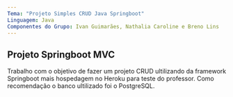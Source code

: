 ```yaml
---
Tema: "Projeto Simples CRUD Java Springboot"
Linguagem: Java
Componentes do Grupo: Ivan Guimarães, Nathalia Caroline e Breno Lins
---
```


## Projeto Springboot MVC

Trabalho com o objetivo de fazer um projeto CRUD ultilizando da framework 
Springboot mais hospedagem no Heroku para teste do professor. Como recomendação o
banco ultilizado foi o PostgreSQL.